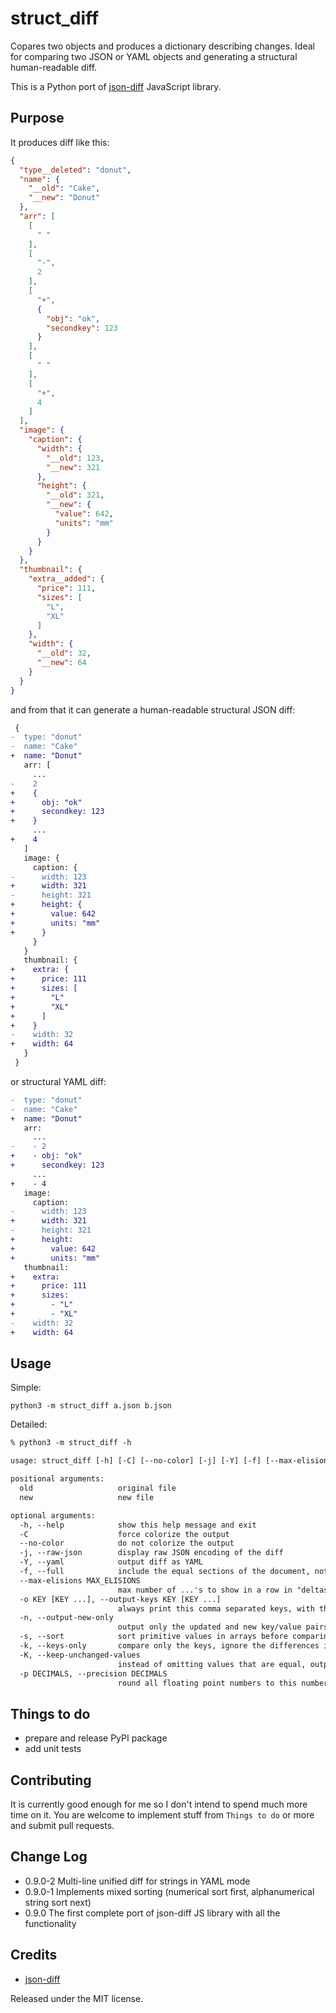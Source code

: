 # struct_diff

Copares two objects and produces a dictionary describing changes.
Ideal for comparing two JSON or YAML objects and generating a structural human-readable diff.

This is a Python port of [json-diff](https://github.com/andreyvit/json-diff) JavaScript library.

## Purpose

It produces diff like this:

```json
{
  "type__deleted": "donut",
  "name": {
    "__old": "Cake",
    "__new": "Donut"
  },
  "arr": [
    [
      " "
    ],
    [
      "-",
      2
    ],
    [
      "+",
      {
        "obj": "ok",
        "secondkey": 123
      }
    ],
    [
      " "
    ],
    [
      "+",
      4
    ]
  ],
  "image": {
    "caption": {
      "width": {
        "__old": 123,
        "__new": 321
      },
      "height": {
        "__old": 321,
        "__new": {
          "value": 642,
          "units": "mm"
        }
      }
    }
  },
  "thumbnail": {
    "extra__added": {
      "price": 111,
      "sizes": [
        "L",
        "XL"
      ]
    },
    "width": {
      "__old": 32,
      "__new": 64
    }
  }
}
```

and from that it can generate a human-readable structural JSON diff:

```diff
 {
-  type: "donut"
-  name: "Cake"
+  name: "Donut"
   arr: [
     ...
-    2
+    {
+      obj: "ok"
+      secondkey: 123
+    }
     ...
+    4
   ]
   image: {
     caption: {
-      width: 123
+      width: 321
-      height: 321
+      height: {
+        value: 642
+        units: "mm"
+      }
     }
   }
   thumbnail: {
+    extra: {
+      price: 111
+      sizes: [
+        "L"
+        "XL"
+      ]
+    }
-    width: 32
+    width: 64
   }
 }
```

or structural YAML diff:

```diff
-  type: "donut"
-  name: "Cake"
+  name: "Donut"
   arr: 
     ...
-    - 2
+    - obj: "ok"
+      secondkey: 123
     ...
+    - 4
   image: 
     caption: 
-      width: 123
+      width: 321
-      height: 321
+      height: 
+        value: 642
+        units: "mm"
   thumbnail: 
+    extra: 
+      price: 111
+      sizes: 
+        - "L"
+        - "XL"
-    width: 32
+    width: 64
```

## Usage

Simple:

```python3 -m struct_diff a.json b.json```

Detailed:

```txt
% python3 -m struct_diff -h

usage: struct_diff [-h] [-C] [--no-color] [-j] [-Y] [-f] [--max-elisions MAX_ELISIONS] [-o KEY [KEY ...]] [-n] [-s] [-k] [-K] [-p DECIMALS] old new

positional arguments:
  old                   original file
  new                   new file

optional arguments:
  -h, --help            show this help message and exit
  -C                    force colorize the output
  --no-color            do not colorize the output
  -j, --raw-json        display raw JSON encoding of the diff
  -Y, --yaml            output diff as YAML
  -f, --full            include the equal sections of the document, not just the deltas
  --max-elisions MAX_ELISIONS
                        max number of ...'s to show in a row in "deltas" mode (before collapsing them) #var(maxElisions)
  -o KEY [KEY ...], --output-keys KEY [KEY ...]
                        always print this comma separated keys, with their value, if they are part of an object with any diff
  -n, --output-new-only
                        output only the updated and new key/value pairs (without marking them as such). If you need only the diffs from the old file, just exchange the first and second json
  -s, --sort            sort primitive values in arrays before comparing
  -k, --keys-only       compare only the keys, ignore the differences in values
  -K, --keep-unchanged-values
                        instead of omitting values that are equal, output them as they are
  -p DECIMALS, --precision DECIMALS
                        round all floating point numbers to this number of decimal places prior to comparison
```

## Things to do

- prepare and release PyPI package
- add unit tests

## Contributing

It is currently good enough for me so I don't intend to spend much more time on it.
You are welcome to implement stuff from `Things to do` or more and submit pull requests.

## Change Log

- 0.9.0-2 Multi-line unified diff for strings in YAML mode
- 0.9.0-1 Implements mixed sorting (numerical sort first, alphanumerical string sort next)
- 0.9.0 The first complete port of json-diff JS library with all the functionality

## Credits

- [json-diff](https://github.com/andreyvit/json-diff)

Released under the MIT license.
